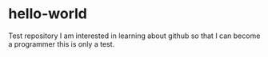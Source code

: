 # hello-world
Test repository
I am interested in learning about github so that I can become a programmer
this is only a test.
